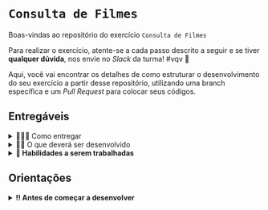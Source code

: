 # `Consulta de Filmes`

Boas-vindas ao repositório do exercício `Consulta de Filmes`

Para realizar o exercício, atente-se a cada passo descrito a seguir e se tiver **qualquer dúvida**, nos envie no _Slack_ da turma! #vqv 🚀

Aqui, você vai encontrar os detalhes de como estruturar o desenvolvimento do seu exercício a partir desse repositório, utilizando uma branch específica e um _Pull Request_ para colocar seus códigos.

## Entregáveis

<details>
  <summary>🤷🏽‍♀️ Como entregar</summary><br />

Para entregar o seu exercício, você deverá criar um _Pull Request_ neste repositório.

Lembre-se que você pode consultar nosso conteúdo sobre [Git & GitHub](https://app.betrybe.com/learn/course/5e938f69-6e32-43b3-9685-c936530fd326/module/fc998c60-386e-46bc-83ca-4269beb17e17/section/fe827a71-3222-4b4d-a66f-ed98e09961af/day/1a530297-e176-4c79-8ed9-291ae2950540/lesson/2b2edce7-9c49-4907-92a2-aa571f823b79) e nosso [Blog - Git & GitHub](https://blog.betrybe.com/tecnologia/git-e-github/) sempre que precisar!
</details>

<details>
  <summary>👨‍💻 O que deverá ser desenvolvido</summary><br />

Neste exercício você irá fazer manipulação de coleções, de forma a buscar certas informações a respeito de filmes.

</details>

<details>
  <summary><strong>📝 Habilidades a serem trabalhadas</strong></summary>

Neste exercício, verificamos se você é capaz de:

- Utilizar a interface List e suas implementações;
- Utilizar a interface Set e suas implementações;
- Utilizar a interface Map e suas implementações;
- Utilizar a API Stream do Java.

</details>

## Orientações

<details>

   <summary><strong>‼ Antes de começar a desenvolver </strong></summary>

1. Clone o repositório

- Use o comando: `git clone <url do repositório>`
- Entre na pasta do repositório que você acabou de clonar:
    - `cd <nome do repositório>`

2. Instale as dependências

    - `mvn install`

3. Crie uma branch a partir da branch `main`

- Verifique que você está na branch `main`
    - Exemplo: `git branch`
- Se você não estiver, mude para a branch `main`
    - Exemplo: `git checkout main`
- Agora, crie uma branch à qual você vai submeter os `commits` do seu exercício:
    - Você deve criar uma branch no seguinte formato: `nome-sobrenome-nome-do-exercício`;
    - Exemplo: `git checkout -b maria-soares-lessons-learned`

<details>

<summary><strong>⌨️ Durante o desenvolvimento</strong></summary>

Faça `commits` das alterações que você fizer no código regularmente, pois assim você garante visibilidade para o time da Trybe e treina essa prática para o mercado de trabalho :) ;

- Lembre-se de sempre após um (ou alguns) `commits` atualizar o repositório remoto;
- Os comandos que você utilizará com mais frequência são:
    - `git status` _(para verificar o que está em vermelho - fora do stage - e o que está em verde - no stage)_;
    - `git add` _(para adicionar arquivos ao stage do Git)_;
    - `git commit` _(para criar um commit com os arquivos que estão no stage do Git)_;
    - `git push -u origin nome-da-branch` _(para enviar o commit para o repositório remoto na primeira vez que fizer o `push` de uma nova branch)_;
    - `git push` _(para enviar o commit para o repositório remoto após o passo anterior)_.

</details>

<details>
<summary><strong>🎛 Checkstyle</strong></summary>

Para garantir a qualidade do código, vamos utilizar neste exercício o `Checkstyle`. Assim o código estará alinhado com as boas práticas de desenvolvimento, sendo mais legível e de fácil manutenção! Para poder rodar o `Checkstyle` certifique-se de ter executado o comando `mvn install` dentro do repositório.

Para rodá-los localmente no repositório, execute os comandos abaixo:

```bash
mvn checkstyle:check
```

Se a análise do `Checkstyle` encontrar problemas no seu código, tais problemas serão mostrados no seu terminal. Se não houver problema no seu código, nada será impresso no seu terminal.

Você pode também instalar o plugin do `Checkstyle` na sua `IDE`. Para isso, volte na primeira seção do conteúdo.

⚠️ **PULL REQUESTS COM ISSUES NO `Checkstyle` NÃO SERÃO AVALIADAS. ATENTE-SE PARA RESOLVÊ-LAS ANTES DE FINALIZAR O DESENVOLVIMENTO!** ⚠️

</details>

<details>
<summary><strong>🛠 Testes</strong></summary>

Para executar todos os testes basta rodar o comando:
```bash
mvn test
```

Para executar apenas uma classe de testes:
```bash
mvn test -Dtest="TestClassName"
```

</details>

## Requisitos


## Consultas de filmes

Este exercício é para quem gosta de cinema (e de manipular umas listas em Java vez ou outra 🤪)!

No arquivo `Movie.java` nós temos uma classe que representa um filme.

Os campos `categories`, `directors`, `actors` e `characters` são todos conjuntos de _Strings_ porque cada um deles pode ter múltiplos valores. Por exemplo, um filme pode se encaixar em múltiplas categorias (ação, comédia etc.) e também pode ter mais de uma pessoa diretora (em alguns filmes da Marvel, os irmãos Russo, Joe e Anthony, por exemplo).

O campo `actorsByCharacters` é um _Map_ que associa o nome de um personagem (`String`) a um conjunto de artistas (`Set<String>`). Por exemplo, em Space Jam (2021), o personagem LeBron James é interpretado pelo próprio jogador da NBA em sua fase adulta, mas é também interpretado mais jovem pelo ator Stephen Kankole.

Seu objetivo é implementar uma classe que realiza as seguintes queries sobre uma dada coleção de filmes:

<details>
<summary>Consulta 1. Retorne uma lista com os filmes lançados em um ano específico.</summary>
Será testado:
    Consulta 1 - consulta com base em coleção vazia deve retornar um conjunto vazio
    Consulta 1 - consulta deve retornar resultados corretos
</details>

<details>
<summary>Consulta 2. Retorna uma lista ordenada com os nomes de todos os atores e atrizes.</summary>
Será testado:
    Consulta 2 - consulta com base em coleção vazia deve retornar um conjunto vazio
    Consulta 2 - consulta deve retornar resultados corretos
</details>

<details>
<summary>Consulta 3. Retorna um Map que tem como chave os atores ou atrizes e como valor um conjunto com os filmes que eles interpretaram.</summary>
Será testado:
    Consulta 3 - consulta com base em coleção vazia deve retornar um conjunto vazio
    Consulta 3 - consulta deve retornar resultados corretos
</details>

<details>
<summary>Consulta 4. Artistas que interpretaram a si próprios.</summary>
Será testado:
    Consulta 4 - consulta com base em coleção vazia deve retornar um conjunto vazio
    Consulta 4 - consulta deve retornar um conjunto vazio quando nenhum artista atende ao requisito
    Consulta 4 - consulta deve retornar resultados corretos
</details>

<details>
<summary>Consulta 5. Artistas que atuaram em filmes de uma determinada pessoa diretora, por ordem alfabética.</summary>
Será testado:
    Consulta 5 - consulta com base em coleção vazia deve retornar uma lista vazia
    Consulta 5 - consulta deve retornar uma lista vazia quando nenhum artista atende ao requisito
    Consulta 5 - consulta deve retornar resultados corretos na ordem correta
    Consulta 5 - nenhum artista deve aparecer mais de uma vez na lista de resultados
</details>

<details>
<summary>Consulta 6. Filmes em que a pessoa diretora atuou (ou pelo menos um deles), por ordem de lançamento (mais recentes primeiro).</summary>
Será testado:
    Consulta 6 - consulta com base em coleção vazia deve retornar uma lista vazia
    Consulta 6 - consulta deve retornar uma lista vazia quando nenhum filme atende ao requisito
    Consulta 6 - consulta deve retornar resultados corretos na ordem correta
    Consulta 6 - nenhum filme deve aparecer mais de uma vez na lista de resultados
</details>

<details>
<summary>Consulta 7. [Bônus] Filmes lançados num determinado ano, agrupados por categoria.</summary>
Será testado:
Consulta 7 - consulta com base em coleção vazia deve retornar um Map vazio
Consulta 7 - consulta deve retornar um Map vazio quando nenhum filme atende ao requisito
Consulta 7 - consulta deve retornar resultados corretos
Consulta 7 - filme que atende os requisitos e pertence a mais de uma categoria deve aparecer em todas elas
</details>



Observações:

- "Artistas que interpretaram a si próprios" se refere a atores ou atrizes que, em pelo menos um filme, têm o seu nome como uma das chaves do Map `actorsByCharacters` e também como um dos itens pertencentes ao conjunto associado a esta mesma chave.

- "Artistas que atuaram em filmes de uma determinada pessoa diretora" se refere a artistas que, em pelo menos um filme, têm o seu nome como um dos itens do campo `actors`, simultaneamente, em que a pessoa diretora em questão tem o seu nome como um dos itens do campo `directors`.

- "Filmes em que a pessoa diretora atuou (ou pelo menos um deles)" se refere a filmes em que pelo menos um dos itens do campo `directors` também é um item do campo `actors`.

## Requisitos do código

<details>
<summary>Detalhes</summary>
Você deve escrever seu código no arquivo `Queries.java`.

Cada método equivale a uma das queries. Cada método deve retornar dados obtidos do atributo `movies` que pertence à classe, atendendo ao requisito de cada consulta. Repare nos tipos retornados:

- A primeira consulta retorna um `Set<>`, pois os resultados não têm uma ordem definida.
- A segunda consulta retorna `List<>`, pois os resultados são dispostos em ordem alfabética.
- A terceira consulta retorna `List<>`, pois os resultados são dispostos em ordem de lançamento.
- A quarta consulta retorna um `Map<String, Set<Movie>>`. As chaves (`String`) do Map representam uma categoria, enquanto os valores (`Set<Movie>`) representam o conjunto de filmes que se encaixam nessa categoria.

⚠️ **Importante!** Você nunca deve retornar `null`. Se nenhum dos itens atende aos requisitos da consulta, retorne uma coleção (Set, List ou Map) vazia.

Você também deve prestar atenção à possibilidade de um item ser incluso mais de uma vez na coleção retornada:
- A coleção Set não muda quando se adiciona um item que já pertencia ao conjunto. Portanto, você não precisa se preocupar com duplicidade na consulta 1, em que o tipo retornado é Set.
- A coleção List permite a existência de itens duplicados. Porém, **as queries 2 e 3 (que retornam Lists) não devem retornar coleções contendo itens duplicados**. Certifique-se de que cada artista/filme apareça na lista no máximo uma vez.
- Na consulta 4, se um mesmo filme se encaixa em mais de uma categoria, ele deve estar presente em todos os conjuntos correspondentes. Por consequência, o filme vai aparecer mais de uma vez dentro do Map.

Você pode implementar os métodos da classe `Queries` de duas formas:

- Por meio de manipulação direta de coleções, construindo Lists, Sets e Maps manualmente, iterando coleções usando `for` e chamando métodos como `add()`, `addAll()` e `get()`.
- Por meio da API `java.util.stream`, chamando métodos como `stream`, `filter`, `map`, `flatMap` e `collect`.

As duas formas são válidas, sendo possível inclusive utilizar as duas ao mesmo tempo. O importante é que os dados sejam retornados conforme o requisito de cada consulta.
</details>

## Validação do código

<details>
<summary>Detalhes</summary>
Para conseguir rodar o seu código e verificar se ele funciona, você pode usar a classe do arquivo `Main.java`.

A classe `Movies` contém alguns filmes que possuem dados incompletos, mas que servem bem ao propósito de validar o resultado das queries. Essa classe estará disponível para você utilizar e também ler o código fonte, caso necessite. Existe outra classe auxiliar, `MovieConstructor`, que também será disponibilizada, mas você não precisa se preocupar com ela, já que sua função é facilitar o carregamento dos dados da classe `Movies`.

</details>

<!-- mdi versão 1.0 exercício como projeto ⚠️ não exclua esse comentário -->
